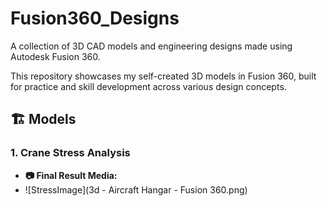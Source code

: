 # Fusion360_Designs
A collection of 3D CAD models and engineering designs made using Autodesk Fusion 360.

This repository showcases my self-created 3D models in Fusion 360, built for practice and skill development across various design concepts.

## 🏗️ Models
### 1. Crane Stress Analysis
- **📷 Final Result Media:**
- ![StressImage](3d - Aircraft Hangar - Fusion 360.png)
